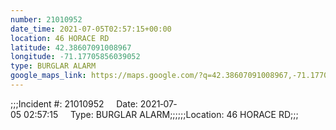 ```yaml
---
number: 21010952
date_time: 2021-07-05T02:57:15+00:00
location: 46 HORACE RD
latitude: 42.38607091008967
longitude: -71.17705856039052
type: BURGLAR ALARM
google_maps_link: https://maps.google.com/?q=42.38607091008967,-71.17705856039052
---
```


;;;Incident #: 21010952     Date: 2021‐07‐05 02:57:15     Type: BURGLAR ALARM;;;;;;Location: 46 HORACE RD;;;
